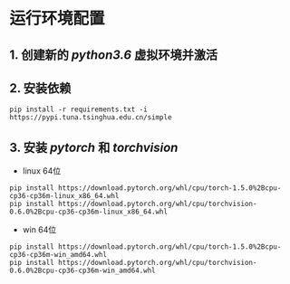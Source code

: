 # 运行环境配置
## 1. 创建新的 *python3.6* 虚拟环境并激活
## 2. 安装依赖
```
pip install -r requirements.txt -i https://pypi.tuna.tsinghua.edu.cn/simple
```
## 3. 安装 *pytorch* 和 *torchvision*
- linux 64位
```
pip install https://download.pytorch.org/whl/cpu/torch-1.5.0%2Bcpu-cp36-cp36m-linux_x86_64.whl
pip install https://download.pytorch.org/whl/cpu/torchvision-0.6.0%2Bcpu-cp36-cp36m-linux_x86_64.whl
```

- win 64位
```
pip install https://download.pytorch.org/whl/cpu/torch-1.5.0%2Bcpu-cp36-cp36m-win_amd64.whl
pip install https://download.pytorch.org/whl/cpu/torchvision-0.6.0%2Bcpu-cp36-cp36m-win_amd64.whl
```